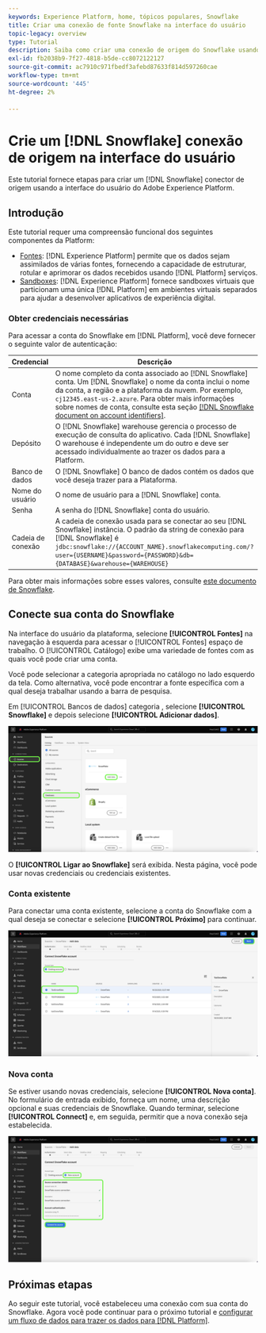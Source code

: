 ```yaml
---
keywords: Experience Platform, home, tópicos populares, Snowflake
title: Criar uma conexão de fonte Snowflake na interface do usuário
topic-legacy: overview
type: Tutorial
description: Saiba como criar uma conexão de origem do Snowflake usando a interface do usuário do Adobe Experience Platform.
exl-id: fb2038b9-7f27-4818-b5de-cc8072122127
source-git-commit: ac7910c971fbedf3afebd87633f814d597260cae
workflow-type: tm+mt
source-wordcount: '445'
ht-degree: 2%

---
```


# Crie um [!DNL Snowflake] conexão de origem na interface do usuário

Este tutorial fornece etapas para criar um [!DNL Snowflake] conector de origem usando a interface do usuário do Adobe Experience Platform.

## Introdução

Este tutorial requer uma compreensão funcional dos seguintes componentes da Platform:

* [Fontes](../../../../home.md): [!DNL Experience Platform] permite que os dados sejam assimilados de várias fontes, fornecendo a capacidade de estruturar, rotular e aprimorar os dados recebidos usando [!DNL Platform] serviços.
* [Sandboxes](../../../../../sandboxes/home.md): [!DNL Experience Platform] fornece sandboxes virtuais que particionam uma única [!DNL Platform] em ambientes virtuais separados para ajudar a desenvolver aplicativos de experiência digital.

### Obter credenciais necessárias

Para acessar a conta do Snowflake em [!DNL Platform], você deve fornecer o seguinte valor de autenticação:

| Credencial | Descrição |
| ---------- | ----------- |
| Conta | O nome completo da conta associado ao [!DNL Snowflake] conta. Um [!DNL Snowflake] o nome da conta inclui o nome da conta, a região e a plataforma da nuvem. Por exemplo, `cj12345.east-us-2.azure`. Para obter mais informações sobre nomes de conta, consulte esta seção [[!DNL Snowflake document on account identifiers]](https://docs.snowflake.com/en/user-guide/admin-account-identifier.html). |
| Depósito | O [!DNL Snowflake] warehouse gerencia o processo de execução de consulta do aplicativo. Cada [!DNL Snowflake] O warehouse é independente um do outro e deve ser acessado individualmente ao trazer os dados para a Platform. |
| Banco de dados | O [!DNL Snowflake] O banco de dados contém os dados que você deseja trazer para a Plataforma. |
| Nome do usuário | O nome de usuário para a [!DNL Snowflake] conta. |
| Senha | A senha do [!DNL Snowflake] conta do usuário. |
| Cadeia de conexão | A cadeia de conexão usada para se conectar ao seu [!DNL Snowflake] instância. O padrão da string de conexão para [!DNL Snowflake] é `jdbc:snowflake://{ACCOUNT_NAME}.snowflakecomputing.com/?user={USERNAME}&password={PASSWORD}&db={DATABASE}&warehouse={WAREHOUSE}` |

Para obter mais informações sobre esses valores, consulte [este documento de Snowflake](https://docs.snowflake.com/en/user-guide/key-pair-auth.html).

## Conecte sua conta do Snowflake

Na interface do usuário da plataforma, selecione **[!UICONTROL Fontes]** na navegação à esquerda para acessar o [!UICONTROL Fontes] espaço de trabalho. O [!UICONTROL Catálogo] exibe uma variedade de fontes com as quais você pode criar uma conta.

Você pode selecionar a categoria apropriada no catálogo no lado esquerdo da tela. Como alternativa, você pode encontrar a fonte específica com a qual deseja trabalhar usando a barra de pesquisa.

Em [!UICONTROL Bancos de dados] categoria , selecione **[!UICONTROL Snowflake]** e depois selecione **[!UICONTROL Adicionar dados]**.

![](../../../../images/tutorials/create/snowflake/catalog.png)

O **[!UICONTROL Ligar ao Snowflake]** será exibida. Nesta página, você pode usar novas credenciais ou credenciais existentes.

### Conta existente

Para conectar uma conta existente, selecione a conta do Snowflake com a qual deseja se conectar e selecione **[!UICONTROL Próximo]** para continuar.

![](../../../../images/tutorials/create/snowflake/existing.png)

### Nova conta

Se estiver usando novas credenciais, selecione **[!UICONTROL Nova conta]**. No formulário de entrada exibido, forneça um nome, uma descrição opcional e suas credenciais de Snowflake. Quando terminar, selecione **[!UICONTROL Connect]** e, em seguida, permitir que a nova conexão seja estabelecida.

![](../../../../images/tutorials/create/snowflake/new.png)

## Próximas etapas

Ao seguir este tutorial, você estabeleceu uma conexão com sua conta do Snowflake. Agora você pode continuar para o próximo tutorial e [configurar um fluxo de dados para trazer os dados para [!DNL Platform]](../../dataflow/databases.md).
